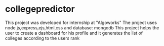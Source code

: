 # collegepredictor
This project was developed for internship at "Algoworks"
The project uses node.js,express,ejs,html,css and database: mongodb 
This project helps the user to create a dashboard for his profile and it generates the list of colleges according to the users rank  
